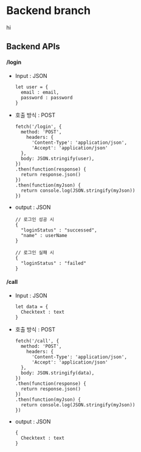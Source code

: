 # Backend branch

hi


## Backend APIs
#### /login

- Input : JSON

  ```
  let user = {
  	email : email,
  	password : password
  }
  ```



- 호출 방식 : POST

  ```
  fetch('/login', {
  	method: 'POST',
      headers: {
  		'Content-Type': 'application/json',
  		'Accept': 'application/json'
  	},
  	body: JSON.stringify(user),
  })
  .then(function(response) {
  	return response.json()
  })
  .then(function(myJson) {
  	return console.log(JSON.stringify(myJson))
  })
  ```



- output : JSON

  ```
  // 로그인 성공 시
  {
  	"loginStatus" : "successed",
  	"name" : userName
  }
  
  // 로그인 실패 시
  {
  	"loginStatus" : "failed"
  }
  ```

  



#### /call

- Input : JSON

  ```
  let data = {
  	Checktext : text
  }
  ```



- 호출 방식 : POST

  ```
  fetch('/call', {
  	method: 'POST',
      headers: {
  		'Content-Type': 'application/json',
  		'Accept': 'application/json'
  	},
  	body: JSON.stringify(data),
  })
  .then(function(response) {
  	return response.json()
  })
  .then(function(myJson) {
  	return console.log(JSON.stringify(myJson))
  })
  ```



- output : JSON

  ```
  {
  	Checktext : text
  }
  ```

  
